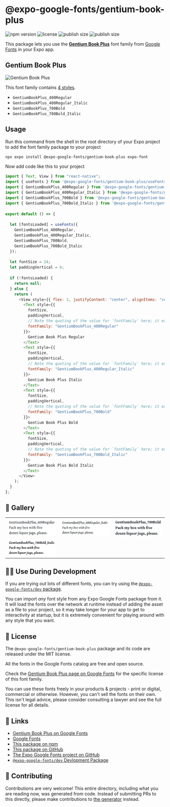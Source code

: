 # @expo-google-fonts/gentium-book-plus

![npm version](https://flat.badgen.net/npm/v/@expo-google-fonts/gentium-book-plus)
![license](https://flat.badgen.net/github/license/expo/google-fonts)
![publish size](https://flat.badgen.net/packagephobia/install/@expo-google-fonts/gentium-book-plus)
![publish size](https://flat.badgen.net/packagephobia/publish/@expo-google-fonts/gentium-book-plus)

This package lets you use the [**Gentium Book Plus**](https://fonts.google.com/specimen/Gentium+Book+Plus) font family from [Google Fonts](https://fonts.google.com/) in your Expo app.

## Gentium Book Plus

![Gentium Book Plus](./font-family.png)

This font family contains [4 styles](#-gallery).

- `GentiumBookPlus_400Regular`
- `GentiumBookPlus_400Regular_Italic`
- `GentiumBookPlus_700Bold`
- `GentiumBookPlus_700Bold_Italic`

## Usage

Run this command from the shell in the root directory of your Expo project to add the font family package to your project

```sh
npx expo install @expo-google-fonts/gentium-book-plus expo-font
```

Now add code like this to your project

```js
import { Text, View } from "react-native";
import { useFonts } from '@expo-google-fonts/gentium-book-plus/useFonts';
import { GentiumBookPlus_400Regular } from '@expo-google-fonts/gentium-book-plus/400Regular';
import { GentiumBookPlus_400Regular_Italic } from '@expo-google-fonts/gentium-book-plus/400Regular_Italic';
import { GentiumBookPlus_700Bold } from '@expo-google-fonts/gentium-book-plus/700Bold';
import { GentiumBookPlus_700Bold_Italic } from '@expo-google-fonts/gentium-book-plus/700Bold_Italic';

export default () => {

  let [fontsLoaded] = useFonts({
    GentiumBookPlus_400Regular, 
    GentiumBookPlus_400Regular_Italic, 
    GentiumBookPlus_700Bold, 
    GentiumBookPlus_700Bold_Italic
  });

  let fontSize = 24;
  let paddingVertical = 6;

  if (!fontsLoaded) {
    return null;
  } else {
    return (
      <View style={{ flex: 1, justifyContent: "center", alignItems: "center" }}>
        <Text style={{
          fontSize,
          paddingVertical,
          // Note the quoting of the value for `fontFamily` here; it expects a string!
          fontFamily: "GentiumBookPlus_400Regular"
        }}>
          Gentium Book Plus Regular
        </Text>
        <Text style={{
          fontSize,
          paddingVertical,
          // Note the quoting of the value for `fontFamily` here; it expects a string!
          fontFamily: "GentiumBookPlus_400Regular_Italic"
        }}>
          Gentium Book Plus Italic
        </Text>
        <Text style={{
          fontSize,
          paddingVertical,
          // Note the quoting of the value for `fontFamily` here; it expects a string!
          fontFamily: "GentiumBookPlus_700Bold"
        }}>
          Gentium Book Plus Bold
        </Text>
        <Text style={{
          fontSize,
          paddingVertical,
          // Note the quoting of the value for `fontFamily` here; it expects a string!
          fontFamily: "GentiumBookPlus_700Bold_Italic"
        }}>
          Gentium Book Plus Bold Italic
        </Text>
      </View>
    );
  }
};
```

## 🔡 Gallery


||||
|-|-|-|
|![GentiumBookPlus_400Regular](./400Regular/GentiumBookPlus_400Regular.ttf.png)|![GentiumBookPlus_400Regular_Italic](./400Regular_Italic/GentiumBookPlus_400Regular_Italic.ttf.png)|![GentiumBookPlus_700Bold](./700Bold/GentiumBookPlus_700Bold.ttf.png)||
|![GentiumBookPlus_700Bold_Italic](./700Bold_Italic/GentiumBookPlus_700Bold_Italic.ttf.png)||||


## 👩‍💻 Use During Development

If you are trying out lots of different fonts, you can try using the [`@expo-google-fonts/dev` package](https://github.com/expo/google-fonts/tree/master/font-packages/dev#readme).

You can import _any_ font style from any Expo Google Fonts package from it. It will load the fonts over the network at runtime instead of adding the asset as a file to your project, so it may take longer for your app to get to interactivity at startup, but it is extremely convenient for playing around with any style that you want.


## 📖 License

The `@expo-google-fonts/gentium-book-plus` package and its code are released under the MIT license.

All the fonts in the Google Fonts catalog are free and open source.

Check the [Gentium Book Plus page on Google Fonts](https://fonts.google.com/specimen/Gentium+Book+Plus) for the specific license of this font family.

You can use these fonts freely in your products & projects - print or digital, commercial or otherwise. However, you can't sell the fonts on their own. This isn't legal advice, please consider consulting a lawyer and see the full license for all details.

## 🔗 Links

- [Gentium Book Plus on Google Fonts](https://fonts.google.com/specimen/Gentium+Book+Plus)
- [Google Fonts](https://fonts.google.com/)
- [This package on npm](https://www.npmjs.com/package/@expo-google-fonts/gentium-book-plus)
- [This package on GitHub](https://github.com/expo/google-fonts/tree/master/font-packages/gentium-book-plus)
- [The Expo Google Fonts project on GitHub](https://github.com/expo/google-fonts)
- [`@expo-google-fonts/dev` Devlopment Package](https://github.com/expo/google-fonts/tree/master/font-packages/dev)

## 🤝 Contributing

Contributions are very welcome! This entire directory, including what you are reading now, was generated from code. Instead of submitting PRs to this directly, please make contributions to [the generator](https://github.com/expo/google-fonts/tree/master/packages/generator) instead.
